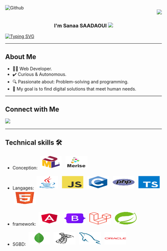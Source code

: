 <img width="100" align="left" alt="Github" src="https://media.giphy.com/media/6beiQF3eBKEDeDrFPY/giphy.gif" />

<p align="right">
  <a href="https://komarev.com/ghpvc/?username=sanaasana&style=for-the-badge">
    <img src="https://komarev.com/ghpvc/?username=sanaasana&style=for-the-badge">
  </a>
</p>

<h3 align="center">
  I'm Sanaa SAADAOUI
  <img src="https://media.giphy.com/media/hvRJCLFzcasrR4ia7z/giphy.gif" width="28">
</h3>

<p align="center">

  <a href="https://git.io/typing-svg"><img src="https://readme-typing-svg.herokuapp.com?font=Fira+Code&pause=1000&random=false&width=435&lines=Always+Search;Always+Learn;" alt="Typing SVG" /></a>
  
</p>

<hr>



##  About Me

- 👨‍💻 Web Developer.
- ✔️ Curious & Autonomous.
- 🔍 Passionate about: Problem-solving and programming.
- 🎯 My goal is to find digital solutions that meet human needs.

<hr>



## Connect with Me

<a href="https://www.linkedin.com/in/sanaa-saadaoui-647477215/" target="_blank"><img src="https://img.shields.io/badge/-Sanaa%20SAADAOUI-0077B5?style=for-the-badge&logo=Linkedin&logoColor=white"/></a>

<hr>


## Technical skills 🛠️


- Conception: <img title="uml" alt="uml" src="https://github.com/sanaasana/sanaasana/blob/main/assets/Unified%20Modelling%20Language%20(UML).svg" width="70" height="40" style="vertical-align:down; margin:4px"/>
<img title="merise" alt="merise" src="https://github.com/sanaasana/sanaasana/blob/main/assets/merise_icon.jpg" width="70" height="40" style="vertical-align:down; margin:4px"/></a>

- Langages:
<img title="java" alt="java" src="https://github.com/sanaasana/sanaasana/blob/main/assets/Java.svg" width="70" height="40" style="vertical-align:down; margin:4px"/></a>
<img title="javascript" alt="javascript" src="https://github.com/sanaasana/sanaasana/blob/main/assets/JavaScript.svg" width="70" height="40" style="vertical-align:down; margin:4px"/></a>
<img title="c" alt="c" src="https://github.com/sanaasana/sanaasana/blob/main/assets/C.svg" width="70" height="40" style="vertical-align:down; margin:4px"/></a>
<img title="php" alt="php" src="https://github.com/sanaasana/sanaasana/blob/main/assets/PHP.svg" width="70" height="40" style="vertical-align:down; margin:4px"/></a>
<img title="typescript" alt="typescript" src="https://github.com/sanaasana/sanaasana/blob/main/assets/TypeScript.svg" width="70" height="40" style="vertical-align:down; margin:4px"/></a>
<img title="html" alt="html" src="https://github.com/sanaasana/sanaasana/blob/main/assets/HTML5.svg" width="70" height="40" style="vertical-align:down; margin:4px"/></a>

- framework:
<img title="angular" alt="angular" src="https://github.com/sanaasana/sanaasana/blob/main/assets/Angular.svg" width="70" height="40" style="vertical-align:down; margin:4px"/></a>
<img title="bootstrap" alt="bootstrap" src="https://github.com/sanaasana/sanaasana/blob/main/assets/Bootstrap.svg" width="70" height="40" style="vertical-align:down; margin:4px"/></a>
<img title="laravel" alt="laravel" src="https://github.com/sanaasana/sanaasana/blob/main/assets/Laravel.svg" width="70" height="40" style="vertical-align:down; margin:4px"/></a>
<img title="spring" alt="spring" src="https://github.com/sanaasana/sanaasana/blob/main/assets/Spring.svg" width="70" height="40" style="vertical-align:down; margin:4px"/></a>

- SGBD:
<img title="mongodb" alt="mongodb" src="https://github.com/sanaasana/sanaasana/blob/main/assets/MongoDB.svg" width="70" height="40" style="vertical-align:down; margin:4px"/></a>
<img title="microsoftsql" alt="microsoftsql" src="https://github.com/sanaasana/sanaasana/blob/main/assets/Microsoft SQL Server.svg" width="70" height="40" style="vertical-align:down; margin:4px"/></a>
<img title="mysql" alt="mysql" src="https://github.com/sanaasana/sanaasana/blob/main/assets/MySQL.svg" width="70" height="40" style="vertical-align:down; margin:4px"/></a>
<img title="oracle" alt="oracle" src="https://github.com/sanaasana/sanaasana/blob/main/assets/Oracle.svg" width="70" height="40" style="vertical-align:down; margin:4px"/></a>

